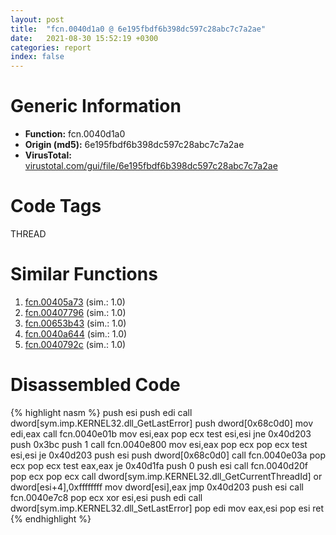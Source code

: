 ```yaml
---
layout: post
title:  "fcn.0040d1a0 @ 6e195fbdf6b398dc597c28abc7c7a2ae"
date:   2021-08-30 15:52:19 +0300
categories: report
index: false
---
```


# Generic Information
- **Function:** fcn.0040d1a0
- **Origin (md5):** 6e195fbdf6b398dc597c28abc7c7a2ae
- **VirusTotal:** [virustotal.com/gui/file/6e195fbdf6b398dc597c28abc7c7a2ae][virustotal_ref]

# Code Tags
<span class="tag" id="THREAD">THREAD</span>


# Similar Functions

1. [fcn.00405a73][similar_1_ref] (sim.: 1.0)
2. [fcn.00407796][similar_2_ref] (sim.: 1.0)
3. [fcn.00653b43][similar_3_ref] (sim.: 1.0)
4. [fcn.0040a644][similar_4_ref] (sim.: 1.0)
5. [fcn.0040792c][similar_5_ref] (sim.: 1.0)


# Disassembled Code

{% highlight nasm %}
push esi
push edi
call dword[sym.imp.KERNEL32.dll_GetLastError]
push dword[0x68c0d0]
mov edi,eax
call fcn.0040e01b
mov esi,eax
pop ecx
test esi,esi
jne 0x40d203
push 0x3bc
push 1
call fcn.0040e800
mov esi,eax
pop ecx
pop ecx
test esi,esi
je 0x40d203
push esi
push dword[0x68c0d0]
call fcn.0040e03a
pop ecx
pop ecx
test eax,eax
je 0x40d1fa
push 0
push esi
call fcn.0040d20f
pop ecx
pop ecx
call dword[sym.imp.KERNEL32.dll_GetCurrentThreadId]
or dword[esi+4],0xffffffff
mov dword[esi],eax
jmp 0x40d203
push esi
call fcn.0040e7c8
pop ecx
xor esi,esi
push edi
call dword[sym.imp.KERNEL32.dll_SetLastError]
pop edi
mov eax,esi
pop esi
ret
{% endhighlight %}


[similar_1_ref]: /report/fcn.00405a73@39cc9d1efb3c13c15792b3ba0142fd3c
[similar_2_ref]: /report/fcn.00407796@513a8bfcd5da1a9aee6dd942ecac565e
[similar_3_ref]: /report/fcn.00653b43@8c848ad89aab40a1738b363a37856125
[similar_4_ref]: /report/fcn.0040a644@fec037c981b84fb9df87dac6521840c9
[similar_5_ref]: /report/fcn.0040792c@ad31b5a684d4322296b17fe829c17502
[virustotal_ref]: https://www.virustotal.com/gui/file/6e195fbdf6b398dc597c28abc7c7a2ae
